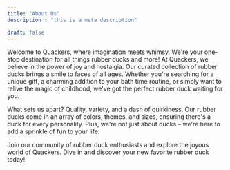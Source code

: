 ```yaml
---
title: "About Us"
description : "this is a meta description"

draft: false
---
```


Welcome to Quackers, where imagination meets whimsy. We're your one-stop destination for all things rubber ducks and more!
At Quackers, we believe in the power of joy and nostalgia. Our curated collection of rubber ducks brings a smile to faces of all ages. Whether you're searching for a unique gift, a charming addition to your bath time routine, or simply want to relive the magic of childhood, we've got the perfect rubber duck waiting for you.

What sets us apart? Quality, variety, and a dash of quirkiness. Our rubber ducks come in an array of colors, themes, and sizes, ensuring there's a duck for every personality. Plus, we're not just about ducks – we're here to add a sprinkle of fun to your life.

Join our community of rubber duck enthusiasts and explore the joyous world of Quackers. Dive in and discover your new favorite rubber duck today!
